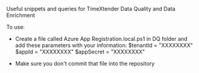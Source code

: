 Useful snippets and queries for TimeXtender Data Quality and Data Enrichment

To use:
- Create a file called Azure App Registration.local.ps1 in DQ folder and add these parameters with your information:
$tenantId = "XXXXXXXX"
$appId = "XXXXXXXX"
$appSecret = "XXXXXXXX"

- Make sure you don't commit that file into the repository